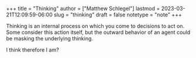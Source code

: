 +++
title = "Thinking"
author = ["Matthew Schlegel"]
lastmod = 2023-03-21T12:09:59-06:00
slug = "thinking"
draft = false
notetype = "note"
+++

Thinking is an internal process on which you come to decisions to act on. Some consider this action itself, but the outward behavior of an agent could be masking the underlying thinking.

I think therefore I am?
